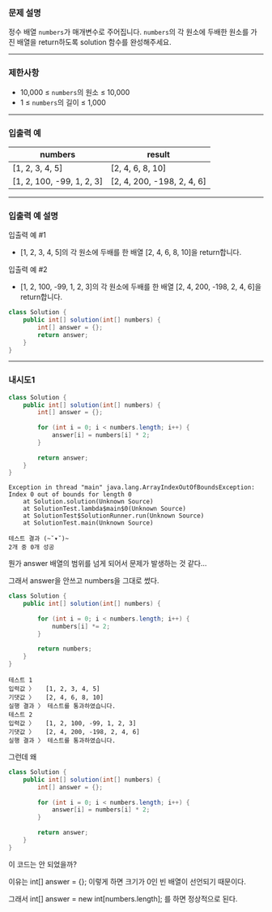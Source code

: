 ### **문제 설명**

정수 배열 `numbers`가 매개변수로 주어집니다. `numbers`의 각 원소에 두배한 원소를 가진 배열을 return하도록 solution 함수를 완성해주세요.

---

### 제한사항

- 10,000 ≤ `numbers`의 원소 ≤ 10,000
- 1 ≤ `numbers`의 길이 ≤ 1,000

---

### 입출력 예

| numbers | result |
| --- | --- |
| [1, 2, 3, 4, 5] | [2, 4, 6, 8, 10] |
| [1, 2, 100, -99, 1, 2, 3] | [2, 4, 200, -198, 2, 4, 6] |

---

### 입출력 예 설명

입출력 예 #1

- [1, 2, 3, 4, 5]의 각 원소에 두배를 한 배열 [2, 4, 6, 8, 10]을 return합니다.

입출력 예 #2

- [1, 2, 100, -99, 1, 2, 3]의 각 원소에 두배를 한 배열 [2, 4, 200, -198, 2, 4, 6]을 return합니다.

```java
class Solution {
    public int[] solution(int[] numbers) {
        int[] answer = {};
        return answer;
    }
}
```

---

### 내시도1

```java
class Solution {
    public int[] solution(int[] numbers) {
        int[] answer = {};
        
        for (int i = 0; i < numbers.length; i++) {
            answer[i] = numbers[i] * 2;
        }
        
        return answer;
    }
}
```

```
Exception in thread "main" java.lang.ArrayIndexOutOfBoundsException: Index 0 out of bounds for length 0
	at Solution.solution(Unknown Source)
	at SolutionTest.lambda$main$0(Unknown Source)
	at SolutionTest$SolutionRunner.run(Unknown Source)
	at SolutionTest.main(Unknown Source)

테스트 결과 (~˘▾˘)~
2개 중 0개 성공
```

뭔가 answer 배열의 범위를 넘게 되어서 문제가 발생하는 것 같다…

그래서 answer을 안쓰고 numbers을 그대로 썼다.

```java
class Solution {
    public int[] solution(int[] numbers) {
        
        for (int i = 0; i < numbers.length; i++) {
            numbers[i] *= 2;
        }
        
        return numbers;
    }
}
```

```
테스트 1
입력값 〉	[1, 2, 3, 4, 5]
기댓값 〉	[2, 4, 6, 8, 10]
실행 결과 〉	테스트를 통과하였습니다.
테스트 2
입력값 〉	[1, 2, 100, -99, 1, 2, 3]
기댓값 〉	[2, 4, 200, -198, 2, 4, 6]
실행 결과 〉	테스트를 통과하였습니다.
```

그런데 왜

```java
class Solution {
    public int[] solution(int[] numbers) {
        int[] answer = {};
        
        for (int i = 0; i < numbers.length; i++) {
            answer[i] = numbers[i] * 2;
        }
        
        return answer;
    }
}
```

이 코드는 안 되었을까?

이유는 int[] answer = {}; 이렇게 하면 크기가 0인 빈 배열이 선언되기 때문이다.

그래서 int[] answer = new int[numbers.length]; 를 하면 정상적으로 된다.